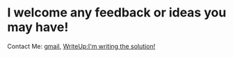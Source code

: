 # I welcome any feedback or ideas you may have!
Contact Me: [gmail](leeyounjun79@gmail.com), [WriteUp:I'm writing the solution!]()
